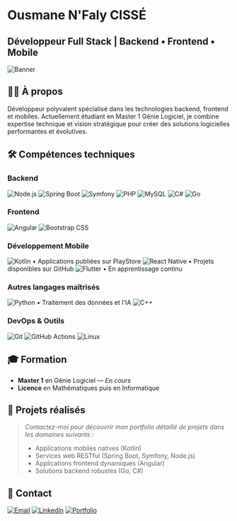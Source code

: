 # Ousmane N'Faly CISSÉ
## Développeur Full Stack | Backend • Frontend • Mobile

![Banner](https://img.shields.io/badge/Master_1-Génie_Logiciel-2396F3)

## 👨‍💻 À propos

Développeur polyvalent spécialisé dans les technologies backend, frontend et mobiles. Actuellement étudiant en Master 1 Génie Logiciel, je combine expertise technique et vision stratégique pour créer des solutions logicielles performantes et évolutives.

## 🛠️ Compétences techniques

### Backend
![Node.js](https://img.shields.io/badge/Node.js-339933?style=for-the-badge&logo=nodedotjs&logoColor=white)
![Spring Boot](https://img.shields.io/badge/Spring%20Boot-6DB33F?style=for-the-badge&logo=springboot&logoColor=white)
![Symfony](https://img.shields.io/badge/Symfony-000000?style=for-the-badge&logo=symfony&logoColor=white)
![PHP](https://img.shields.io/badge/PHP-777BB4?style=for-the-badge&logo=php&logoColor=white)
![MySQL](https://img.shields.io/badge/MySQL-4479A1?style=for-the-badge&logo=mysql&logoColor=white)
![C#](https://img.shields.io/badge/C%23-239120?style=for-the-badge&logo=c-sharp&logoColor=white)
![Go](https://img.shields.io/badge/Go-00ADD8?style=for-the-badge&logo=go&logoColor=white)

### Frontend
![Angular](https://img.shields.io/badge/Angular-DD0031?style=for-the-badge&logo=angular&logoColor=white)
![Bootstrap CSS](https://img.shields.io/badge/Bootstrap-563D7C?style=for-the-badge&logo=bootstrap&logoColor=white)

### Développement Mobile
![Kotlin](https://img.shields.io/badge/Kotlin-0095D5?style=for-the-badge&logo=kotlin&logoColor=white) • Applications publiées sur PlayStore
![React Native](https://img.shields.io/badge/React%20Native-61DAFB?style=for-the-badge&logo=react&logoColor=black) • Projets disponibles sur GitHub
![Flutter](https://img.shields.io/badge/Flutter-02569B?style=for-the-badge&logo=flutter&logoColor=white) • En apprentissage continu

### Autres langages maîtrisés
![Python](https://img.shields.io/badge/Python-3776AB?style=for-the-badge&logo=python&logoColor=white) • Traitement des données et l'IA
![C++](https://img.shields.io/badge/C%2B%2B-00599C?style=for-the-badge&logo=c%2B%2B&logoColor=white)

### DevOps & Outils
![Git](https://img.shields.io/badge/Git-F05032?style=for-the-badge&logo=git&logoColor=white)
![GitHub Actions](https://img.shields.io/badge/GitHub%20Actions-2088FF?style=for-the-badge&logo=githubactions&logoColor=white)
![Linux](https://img.shields.io/badge/Linux-FCC624?style=for-the-badge&logo=linux&logoColor=black)

## 🎓 Formation

- **Master 1** en Génie Logiciel — *En cours*
- **Licence** en Mathématiques puis en Informatique

## 🚀 Projets réalisés

> *Contactez-moi pour découvrir mon portfolio détaillé de projets dans les domaines suivants :*
> - Applications mobiles natives (Kotlin)
> - Services web RESTful (Spring Boot, Symfony, Node.js)
> - Applications frontend dynamiques (Angular)
> - Solutions backend robustes (Go, C#)

## 📱 Contact

[![Email](https://img.shields.io/badge/Email-cisseousmane3208@gmail.com-D14836?style=flat&logo=gmail&logoColor=white)](mailto:cisseousmane3208@gmail.com)
[![LinkedIn](https://img.shields.io/badge/LinkedIn-Ousmane_N'Faly_CISSÉ-0077B5?style=flat&logo=linkedin&logoColor=white)](https://linkedin.com/in/ousmane-n-faly-cisse-a37a87250)
[![Portfolio](https://img.shields.io/badge/Portfolio-ousmane199.github.io-1DA1F2?style=flat&logo=github&logoColor=white)](https://ousmane199.github.io/portefolio/)
